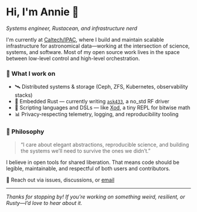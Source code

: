 # Hi, I'm Annie 👋

_Systems engineer, Rustacean, and infrastructure nerd_

I'm currently at [Caltech/IPAC](https://www.ipac.caltech.edu/), where I build and maintain scalable infrastructure for astronomical data—working at the intersection of science, systems, and software. Most of my open source work lives in the space between low-level control and high-level orchestration.

### 🔧 What I work on

- 🛰️ Distributed systems & storage (Ceph, ZFS, Kubernetes, observability stacks)
- 🦀 Embedded Rust — currently writing [`ask433`](https://github.com/yourusername/ask433), a no_std RF driver
- 🧮 Scripting languages and DSLs — like [Xod](https://github.com/yourusername/xod), a tiny REPL for bitwise math
- 📊 Privacy-respecting telemetry, logging, and reproducibility tooling

### 🧠 Philosophy

> “I care about elegant abstractions, reproducible science, and building the systems we’ll need to survive the ones we didn’t.”

I believe in open tools for shared liberation. That means code should be legible, maintainable, and respectful of both users and contributors.

💌 Reach out via issues, discussions, or [email](mailto:annie.ehler.4@proton.me)

---

_Thanks for stopping by! If you’re working on something weird, resilient, or Rusty—I’d love to hear about it._
